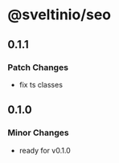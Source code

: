 # @sveltinio/seo

## 0.1.1

### Patch Changes

- fix ts classes

## 0.1.0

### Minor Changes

- ready for v0.1.0
